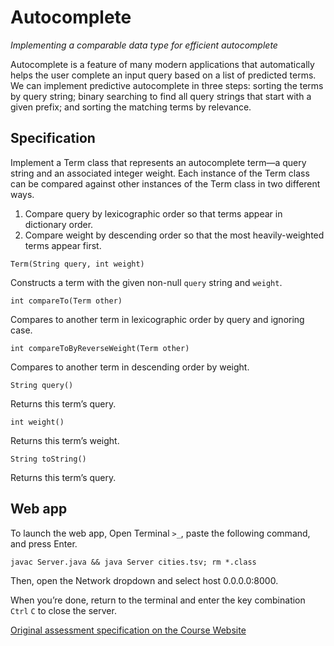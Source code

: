 # Autocomplete
*Implementing a comparable data type for efficient autocomplete*

Autocomplete is a feature of many modern applications that automatically helps the user complete an input query based on a list of predicted terms. We can implement predictive autocomplete in three steps: sorting the terms by query string; binary searching to find all query strings that start with a given prefix; and sorting the matching terms by relevance.

## Specification
Implement a Term class that represents an autocomplete term—a query string and an associated integer weight. Each instance of the Term class can be compared against other instances of the Term class in two different ways.

1. Compare query by lexicographic order so that terms appear in dictionary order.
2. Compare weight by descending order so that the most heavily-weighted terms appear first.

`Term(String query, int weight)`

Constructs a term with the given non-null `query` string and `weight`.

`int compareTo(Term other)`

Compares to another term in lexicographic order by query and ignoring case.

`int compareToByReverseWeight(Term other)`

Compares to another term in descending order by weight.

`String query()`

Returns this term’s query.

`int weight()`

Returns this term’s weight.

`String toString()`

Returns this term’s query.

## Web app

To launch the web app, Open Terminal `>_`, paste the following command, and press Enter.

`javac Server.java && java Server cities.tsv; rm *.class`

Then, open the Network dropdown and select host 0.0.0.0:8000.

When you’re done, return to the terminal and enter the key combination `Ctrl` `C` to close the server.

[Original assessment specification on the Course Website](https://courses.cs.washington.edu/courses/cse143/20au/autocomplete/#autocomplete)

